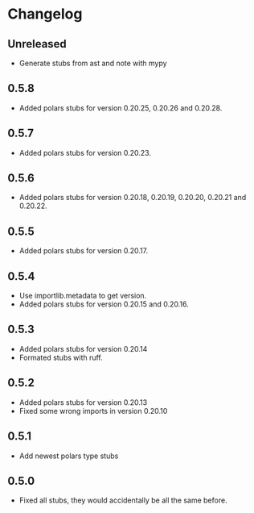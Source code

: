 # Changelog

## Unreleased

- Generate stubs from ast and note with mypy

## 0.5.8

- Added polars stubs for version 0.20.25, 0.20.26 and 0.20.28.
## 0.5.7

- Added polars stubs for version 0.20.23.
## 0.5.6

- Added polars stubs for version 0.20.18, 0.20.19, 0.20.20, 0.20.21 and 0.20.22.
## 0.5.5
- Added polars stubs for version 0.20.17.

## 0.5.4

- Use importlib.metadata to get version.
- Added polars stubs for version 0.20.15 and 0.20.16.

## 0.5.3 

- Added polars stubs for version 0.20.14
- Formated stubs with ruff.

## 0.5.2

- Added polars stubs for version 0.20.13
- Fixed some wrong imports in version 0.20.10

## 0.5.1

- Add newest polars type stubs

## 0.5.0

- Fixed all stubs, they would accidentally be all the same before.
